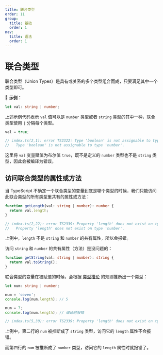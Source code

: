 ```yaml
---
title: 联合类型
order: 11
group:
  title: 基础
  order: 1
nav:
  title: 语法
  order: 1
---
```


# 联合类型

联合类型（Union Types）是具有或关系的多个类型组合而成，只要满足其中一个类型即可。

🌰 **示例**：

```ts
let val: string | number;
```

上述示例代码表示 `val` 值可以是 `number` 类型或者 `string` 类型的其中一种，联合类型使用 `|` 分隔每个类型。

```ts
val = true;

// index.ts(2,1): error TS2322: Type 'boolean' is not assignable to type 'string | number'.
//   Type 'boolean' is not assignable to type 'number'.
```

这里将 `val` 变量赋值为布尔值 `true`，既不是定义的 `number` 类型也不是 `string` 类型，因此会被编译为错误。

## 访问联合类型的属性或方法

当 TypeScript 不确定一个联合类型的变量到底是哪个类型的时候，我们只能访问此联合类型的所有类型里共有的属性或方法：

```ts
function getLength(val: string | number): number {
  return val.length;
}

// index.ts(2,22): error TS2339: Property 'length' does not exist on type 'string | number'.
//   Property 'length' does not exist on type 'number'.
```

上例中，`length` 不是 `string` 和 `number` 的共有属性，所以会报错。

访问 `string` 和 `number` 的共有属性（方法）是没问题的：

```ts
function getString(val: string | number): string {
  return val.toString();
}
```

联合类型的变量在被赋值的时候，会根据 [类型推论](./type-inference) 的规则推断出一个类型：

```ts
let num: string | number;

num = 'seven';
console.log(num.length); // 5

num = 7;
console.log(num.length); // 编译时报错

// index.ts(5,30): error TS2339: Property 'length' does not exist on type 'number'.
```

上例中，第二行的 `num` 被推断成了 `string` 类型，访问它的 `length` 属性不会报错。

而第四行的 `num` 被推断成了 `number` 类型，访问它的 `length` 属性时就报错了。
